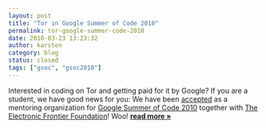 ```yaml
---
layout: post
title: "Tor in Google Summer of Code 2010"
permalink: tor-google-summer-code-2010
date: 2010-03-23 13:23:32
author: karsten
category: blog
status: closed
tags: ["gsoc", "gsoc2010"]
---
```


Interested in coding on Tor and getting paid for it by Google? If you are a student, we have good news for you: We have been [accepted](http://socghop.appspot.com/gsoc/program/accepted_orgs/google/gsoc2010) as a mentoring organization for [Google Summer of Code 2010](http://socghop.appspot.com/gsoc/program/home/google/gsoc2010) together with [The Electronic Frontier Foundation](https://www.eff.org/)! Woo! [**read more »**](https://blog.torproject.org/blog/tor-google-summer-code-2010)
